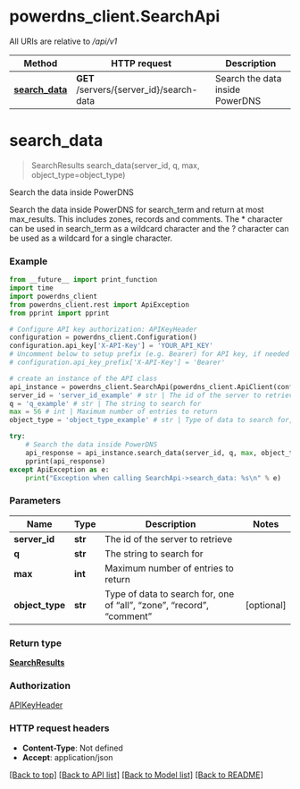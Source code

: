 # powerdns_client.SearchApi

All URIs are relative to */api/v1*

Method | HTTP request | Description
------------- | ------------- | -------------
[**search_data**](SearchApi.md#search_data) | **GET** /servers/{server_id}/search-data | Search the data inside PowerDNS

# **search_data**
> SearchResults search_data(server_id, q, max, object_type=object_type)

Search the data inside PowerDNS

Search the data inside PowerDNS for search_term and return at most max_results. This includes zones, records and comments. The * character can be used in search_term as a wildcard character and the ? character can be used as a wildcard for a single character.

### Example
```python
from __future__ import print_function
import time
import powerdns_client
from powerdns_client.rest import ApiException
from pprint import pprint

# Configure API key authorization: APIKeyHeader
configuration = powerdns_client.Configuration()
configuration.api_key['X-API-Key'] = 'YOUR_API_KEY'
# Uncomment below to setup prefix (e.g. Bearer) for API key, if needed
# configuration.api_key_prefix['X-API-Key'] = 'Bearer'

# create an instance of the API class
api_instance = powerdns_client.SearchApi(powerdns_client.ApiClient(configuration))
server_id = 'server_id_example' # str | The id of the server to retrieve
q = 'q_example' # str | The string to search for
max = 56 # int | Maximum number of entries to return
object_type = 'object_type_example' # str | Type of data to search for, one of “all”, “zone”, “record”, “comment” (optional)

try:
    # Search the data inside PowerDNS
    api_response = api_instance.search_data(server_id, q, max, object_type=object_type)
    pprint(api_response)
except ApiException as e:
    print("Exception when calling SearchApi->search_data: %s\n" % e)
```

### Parameters

Name | Type | Description  | Notes
------------- | ------------- | ------------- | -------------
 **server_id** | **str**| The id of the server to retrieve | 
 **q** | **str**| The string to search for | 
 **max** | **int**| Maximum number of entries to return | 
 **object_type** | **str**| Type of data to search for, one of “all”, “zone”, “record”, “comment” | [optional] 

### Return type

[**SearchResults**](SearchResults.md)

### Authorization

[APIKeyHeader](../README.md#APIKeyHeader)

### HTTP request headers

 - **Content-Type**: Not defined
 - **Accept**: application/json

[[Back to top]](#) [[Back to API list]](../README.md#documentation-for-api-endpoints) [[Back to Model list]](../README.md#documentation-for-models) [[Back to README]](../README.md)

